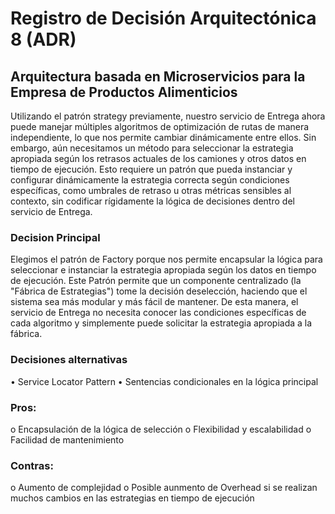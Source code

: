 # Registro de Decisión Arquitectónica 8 (ADR)
## Arquitectura basada en Microservicios para la Empresa de Productos Alimenticios

Utilizando el patrón strategy previamente, nuestro servicio de Entrega ahora puede manejar múltiples algoritmos de optimización de rutas de manera independiente, 
lo que nos permite cambiar dinámicamente entre ellos. Sin embargo, aún necesitamos un método para seleccionar la estrategia apropiada según los retrasos actuales
de los camiones y otros datos en tiempo de ejecución. Esto requiere un patrón que pueda instanciar y configurar dinámicamente la estrategia correcta según condiciones
específicas, como umbrales de retraso u otras métricas sensibles al contexto, sin codificar rígidamente la lógica de decisiones dentro del servicio de Entrega.

### Decision Principal
Elegimos el patrón de Factory porque nos permite encapsular la lógica para seleccionar e instanciar la estrategia apropiada según los datos en tiempo de ejecución.
Este Patrón permite que un componente centralizado (la "Fábrica de Estrategias") tome la decisión deselección, haciendo que el sistema sea más modular y más fácil
de mantener. De esta manera, el servicio de Entrega no necesita conocer las condiciones específicas de cada algoritmo y simplemente puede solicitar la estrategia 
apropiada a la fábrica.

### Decisiones alternativas
•	Service Locator Pattern
•	Sentencias condicionales en la lógica principal

### Pros:
o	Encapsulación de la lógica de selección
o	Flexibilidad y escalabilidad
o	Facilidad de mantenimiento

### Contras:
o	Aumento de complejidad
o	Posible aunmento de Overhead si se realizan muchos cambios en las estrategias en tiempo de ejecución
